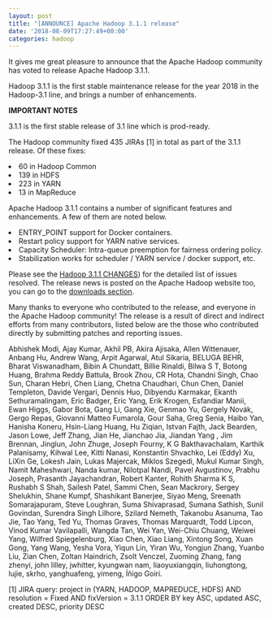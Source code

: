 ```yaml
---
layout: post
title: "[ANNOUNCE] Apache Hadoop 3.1.1 release"
date: '2018-08-09T17:27:49+00:00'
categories: hadoop
---
```

<p>
It gives me great pleasure to announce that the Apache Hadoop community has voted to release Apache Hadoop 3.1.1.
</p>

<p>
Hadoop 3.1.1 is the first stable maintenance release for the year 2018 in the Hadoop-3.1 line, and brings a number of enhancements.
</p>

<p>
<B>IMPORTANT NOTES</B>
</p>

<p>
3.1.1 is the first stable release of 3.1 line which is prod-ready.
</p>

<p>
The Hadoop community fixed 435 JIRAs [1] in total as part of the 3.1.1 release. Of these fixes:
</p>

<LI> 60 in Hadoop Common</LI>
<LI> 139 in HDFS </LI>
<LI> 223 in YARN </LI>
<LI> 13 in MapReduce </LI>

<p>
Apache Hadoop 3.1.1 contains a number of significant features and enhancements. A few of them are noted below.
</p>

<LI>ENTRY_POINT support for Docker containers.</LI>
<LI>Restart policy support for YARN native services.</LI>
<LI>Capacity Scheduler: Intra-queue preemption for fairness ordering policy.</LI>
<LI>Stabilization works for scheduler / YARN service / docker support, etc.</LI>

<P>
Please see the <a href="http://hadoop.apache.org/docs/r3.1.1/hadoop-project-dist/hadoop-common/release/3.1.1/CHANGES.3.1.1.html">Hadoop 3.1.1 CHANGES</a>) for the detailed list of issues resolved. The release news is posted on the Apache Hadoop website too, you can go to the <a href="http://hadoop.apache.org/releases.html#Download">downloads section</a>.
</P>

<P>
Many thanks to everyone who contributed to the release, and everyone in the Apache Hadoop community! The release is a result of direct and indirect efforts from many contributors, listed below are the those who contributed directly by submitting patches and reporting issues.
</P>

<P>
Abhishek Modi, Ajay Kumar, Akhil PB, Akira Ajisaka, Allen Wittenauer, Anbang Hu, Andrew Wang, Arpit Agarwal, Atul Sikaria, BELUGA BEHR, Bharat Viswanadham, Bibin A Chundatt, Billie Rinaldi, Bilwa S T, Botong Huang, Brahma Reddy Battula, Brook Zhou, CR Hota, Chandni Singh, Chao Sun, Charan Hebri, Chen Liang, Chetna Chaudhari, Chun Chen, Daniel Templeton, Davide  Vergari, Dennis Huo, Dibyendu Karmakar, Ekanth Sethuramalingam, Eric Badger, Eric Yang, Erik Krogen, Esfandiar Manii, Ewan Higgs, Gabor Bota, Gang Li, Gang Xie, Genmao Yu, Gergely Novák, Gergo Repas, Giovanni Matteo Fumarola, Gour Saha, Greg Senia, Haibo Yan, Hanisha Koneru, Hsin-Liang Huang, Hu Ziqian, Istvan Fajth, Jack Bearden, Jason Lowe, Jeff Zhang, Jian He, Jianchao Jia, Jiandan Yang , Jim Brennan, Jinglun, John Zhuge, Joseph Fourny, K G Bakthavachalam, Karthik Palanisamy, Kihwal Lee, Kitti Nanasi, Konstantin Shvachko, Lei (Eddy) Xu, LiXin Ge, Lokesh Jain, Lukas Majercak, Miklos Szegedi, Mukul Kumar Singh, Namit Maheshwari, Nanda kumar, Nilotpal Nandi, Pavel Avgustinov, Prabhu Joseph, Prasanth Jayachandran, Robert Kanter, Rohith Sharma K S, Rushabh S Shah, Sailesh Patel, Sammi Chen, Sean Mackrory, Sergey Shelukhin, Shane Kumpf, Shashikant Banerjee, Siyao Meng, Sreenath Somarajapuram, Steve Loughran, Suma Shivaprasad, Sumana Sathish, Sunil Govindan, Surendra Singh Lilhore, Szilard Nemeth, Takanobu Asanuma, Tao Jie, Tao Yang, Ted Yu, Thomas Graves, Thomas Marquardt, Todd Lipcon, Vinod Kumar Vavilapalli, Wangda Tan, Wei Yan, Wei-Chiu Chuang, Weiwei Yang, Wilfred Spiegelenburg, Xiao Chen, Xiao Liang, Xintong Song, Xuan Gong, Yang Wang, Yesha Vora, Yiqun Lin, Yiran Wu, Yongjun Zhang, Yuanbo Liu, Zian Chen, Zoltan Haindrich, Zsolt Venczel, Zuoming Zhang, fang zhenyi, john lilley, jwhitter, kyungwan nam, liaoyuxiangqin, liuhongtong, lujie, skrho, yanghuafeng, yimeng, Íñigo Goiri.
</P>

<P>
[1] JIRA query: project in (YARN, HADOOP, MAPREDUCE, HDFS) AND resolution = Fixed AND fixVersion = 3.1.1 ORDER BY key ASC, updated ASC, created DESC, priority DESC 
</P>
